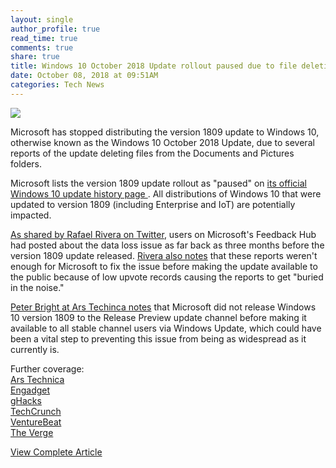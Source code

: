 ```yaml
---
layout: single
author_profile: true
read_time: true
comments: true
share: true
title: Windows 10 October 2018 Update rollout paused due to file deletion bug
date: October 08, 2018 at 09:51AM
categories: Tech News
---
```

<img class="align-center" src="%20http://ifttt.com/images/no_image_card.png">
<p><p>Microsoft has stopped distributing the version 1809 update to Windows 10, otherwise known as the Windows 10 October 2018 Update, due to several reports of the update deleting files from the Documents and Pictures folders.</p>
<p>Microsoft lists the version 1809 update rollout as &quot;paused&quot; on <a href="https://support.microsoft.com/en-us/help/4464619/windows-10-update-history" rel="nofollow">its official Windows 10 update history page </a>. All distributions of Windows 10 that were updated to version 1809 (including Enterprise and IoT) are potentially impacted.</p>
<p><a href="https://twitter.com/WithinRafael/status/1048473218917363713" rel="nofollow">As shared by Rafael Rivera on Twitter</a>, users on Microsoft's Feedback Hub had posted about the data loss issue as far back as three months before the version 1809 update released. <a href="https://twitter.com/WithinRafael/status/1048475037601157120" rel="nofollow">Rivera also notes</a> that these reports weren't enough for Microsoft to fix the issue before making the update available to the public because of low upvote records causing the reports to get &quot;buried in the noise.&quot;</p>
<p><a href="https://arstechnica.com/gadgets/2018/10/microsoft-suspends-distribution-of-latest-windows-10-update-over-data-loss-bug/" rel="nofollow">Peter Bright at Ars Techinca notes</a> that Microsoft did not release Windows 10 version 1809 to the Release Preview update channel before making it available to all stable channel users via Windows Update, which could have been a vital step to preventing this issue from being as widespread as it currently is.</p>
<p>Further coverage:<br />
<a href="https://arstechnica.com/gadgets/2018/10/microsoft-suspends-distribution-of-latest-windows-10-update-over-data-loss-bug/" rel="nofollow">Ars Technica</a><br />
<a href="https://www.engadget.com/2018/10/06/windows-10-october-update-delete-pulled/" rel="nofollow">Engadget</a><br />
<a href="https://www.ghacks.net/2018/10/06/microsoft-pauses-windows-10-version-1809-rollout/" rel="nofollow">gHacks</a><br />
<a href="https://techcrunch.com/2018/10/06/microsoft-suspends-windows-10-update-citing-data-loss-reports/" rel="nofollow">TechCrunch</a><br />
<a href="https://venturebeat.com/2018/10/06/microsoft-halts-windows-10-october-2018-update/" rel="nofollow">VentureBeat</a><br />
<a href="https://www.theverge.com/2018/10/6/17944966/microsoft-windows-10-october-2018-update-documents-deleted-issues-windows-update-paused" rel="nofollow">The Verge</a></p>
</p>
<a class="btn btn--info" href="https://alternativeto.net/news/2018/10/windows-10-october-2018-update-rollout-paused-due-to-file-deletion-bug">View Complete Article</a>
